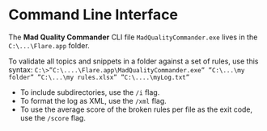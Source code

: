 # Command Line Interface

The **Mad Quality Commander** CLI file `MadQualityCommander.exe` lives in the `C:\...\Flare.app` folder.

To validate all topics and snippets in a folder against a set of rules, use this syntax:
`C:\>”C:\....\Flare.app\MadQualityCommander.exe” ”C:\...\my folder” ”C:\...\my rules.xlsx” ”C:\....\myLog.txt”
`

- To include subdirectories, use the `/i` flag.
- To format the log as XML, use the `/xml`  flag. 
- To use the average score of the broken rules per file as the exit code, use the `/score` flag. 

